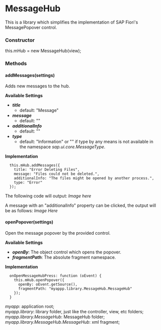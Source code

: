 # MessageHub
This is a library which simplifies the implementation of SAP Fiori's MessagePopover control.

### Constructor
  this.mHub = new MessageHub(view);

### Methods
#### addMessages(settings)
  Adds new messages to the hub.
  
**Available Settings**
- ***title***
    - default: "Message"
- ***message***
    - default: ""
- ***additionalInfo***
    - default: ""
- ***type***
    - default: "Information" or "" if type by any means is not available in the namespace *sap.ui.core.MessageType*.

**Implementation**
```
  this.mHub.addMessages({
    title: "Error Deleting Files",
    message: "Files could not be deleted.",
    additionalInfo: "The files might be opened by another process.",
    type: "Error"
  });
```
The following code will output:
*Image here*

A message with an "additionalInfo" property can be clicked, the output will be as follows:
*Image Here*

#### openPopover(settings)
  Open the message popover by the provided control.
  
**Available Settings**
- ***openBy***: The object control which opens the popover.
- ***fragmentPath***: The absolute fragment namespace.

**Implementation**
```
  onOpenMessageHubPress: function (oEvent) {
    this.mHub.openPopover({
      openBy: oEvent.getSource(),
      fragmentPath: "myappp.library.MessageHub.MessageHub"
    });
  }
```
  *myapp*: application root;<br>
  *myapp.library*: library folder, just like the controller, view, etc folders;<br>
  *myapp.library.MessageHub*: MessageHub folder;<br>
  *myapp.library.MessageHub.MessageHub*: xml fragment;
